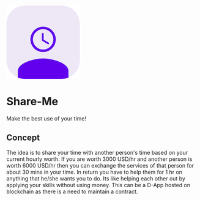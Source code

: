 ![alt text](https://github.com/Singularity-Coder/Share-Me/blob/main/assets/logo192.png)
# Share-Me
Make the best use of your time!

## Concept
The idea is to share your time with another person's time based on your current hourly worth. If you are worth 3000 USD/hr and another person is worth 6000 USD/hr then you can exchange the services of that person for about 30 mins in your time. In return you have to help them for 1 hr on anything that he/she wants you to do. Its like helping each other out by applying your skills without using money. This can be a D-App hosted on blockchain as there is a need to maintain a contract.
